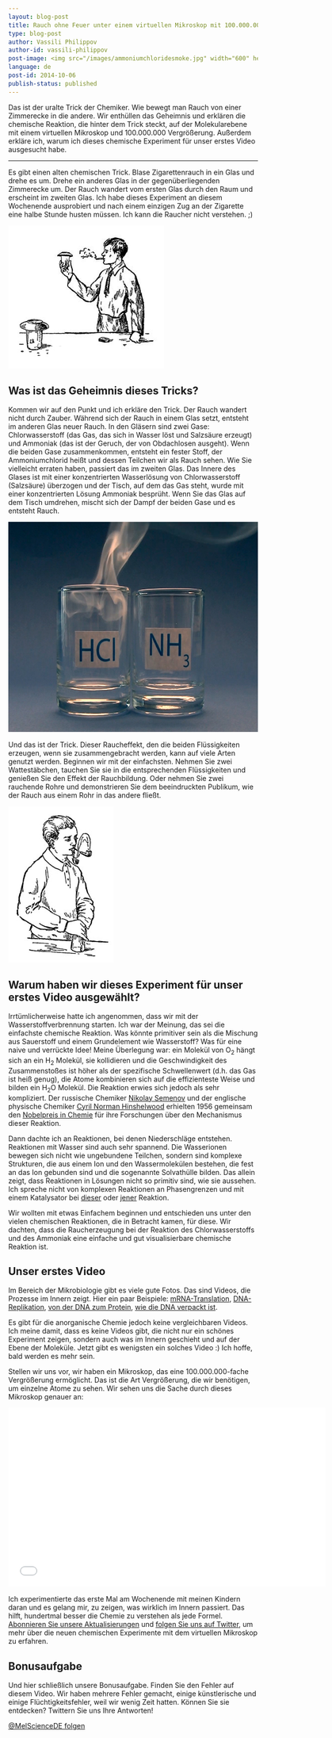```yaml
---
layout: blog-post
title: Rauch ohne Feuer unter einem virtuellen Mikroskop mit 100.000.000-facher Vergrößerung
type: blog-post
author: Vassili Philippov
author-id: vassili-philippov
post-image: <img src="/images/ammoniumchloridesmoke.jpg" width="600" height="424" alt="Ammoniakchloridrauch">
language: de
post-id: 2014-10-06
publish-status: published
---
```

Das ist der uralte Trick der Chemiker. Wie bewegt man Rauch von einer Zimmerecke in die andere. Wir enthüllen das Geheimnis und erklären die chemische Reaktion, die hinter dem Trick steckt, auf der Molekularebene mit einem virtuellen Mikroskop und 100.000.000 Vergrößerung. Außerdem erkläre ich, warum ich dieses chemische Experiment für unser erstes Video ausgesucht habe.
<!-- more -->

---
Es gibt einen alten chemischen Trick. Blase Zigarettenrauch in ein Glas und drehe es um. Drehe ein anderes Glas in der gegenüberliegenden Zimmerecke um. Der Rauch wandert vom ersten Glas durch den Raum und erscheint im zweiten Glas. Ich habe dieses Experiment an diesem Wochenende ausprobiert und nach einem einzigen Zug an der Zigarette eine halbe Stunde husten müssen. Ich kann die Raucher nicht verstehen. ;) 

<img src="/images/movingofsmoke.png" width="314" height="289" alt="Rauch wandert von einem Glas zum anderen">

## Was ist das Geheimnis dieses Tricks?

Kommen wir auf den Punkt und ich erkläre den Trick. Der Rauch wandert nicht durch Zauber. Während sich der Rauch in einem Glas setzt, entsteht im anderen Glas neuer Rauch. In den Gläsern sind zwei Gase: Chlorwasserstoff (das Gas, das sich in Wasser löst und Salzsäure erzeugt) und Ammoniak (das ist der Geruch, der von Obdachlosen ausgeht). Wenn die beiden Gase zusammenkommen, entsteht ein fester Stoff, der Ammoniumchlorid heißt und dessen Teilchen wir als Rauch sehen. Wie Sie vielleicht erraten haben, passiert das im zweiten Glas. Das Innere des Glases ist mit einer konzentrierten Wasserlösung von Chlorwasserstoff (Salzsäure) überzogen und der Tisch, auf dem das Gas steht, wurde mit einer konzentrierten Lösung Ammoniak besprüht. Wenn Sie das Glas auf dem Tisch umdrehen, mischt sich der Dampf der beiden Gase und es entsteht Rauch.

<img src="/images/ammoniumchloridesmoke.jpg" width="600" height="424" alt="Ammoniakchloridrauch">

Und das ist der Trick. Dieser Raucheffekt, den die beiden Flüssigkeiten erzeugen, wenn sie zusammengebracht werden, kann auf viele Arten genutzt werden. Beginnen wir mit der einfachsten. Nehmen Sie zwei Wattestäbchen, tauchen Sie sie in die entsprechenden Flüssigkeiten und genießen Sie den Effekt der Rauchbildung.  Oder nehmen Sie zwei rauchende Rohre und demonstrieren Sie dem beeindruckten Publikum, wie der Rauch aus einem Rohr in das andere fließt. 

<img src="/images/twosmokingtubes.png" width="213" height="315">

## Warum haben wir dieses Experiment für unser erstes Video ausgewählt?

Irrtümlicherweise hatte ich angenommen, dass wir mit der Wasserstoffverbrennung starten. Ich war der Meinung, das sei die einfachste chemische Reaktion. Was könnte primitiver sein als die Mischung aus Sauerstoff und einem Grundelement wie Wasserstoff? Was für eine naive und verrückte Idee! Meine Überlegung war: ein Molekül von O<sub>2</sub> hängt sich an ein H<sub>2</sub> Molekül, sie kollidieren und die Geschwindigkeit des Zusammenstoßes ist höher als der spezifische Schwellenwert (d.h. das Gas ist heiß genug), die Atome kombinieren sich auf die effizienteste Weise und bilden  ein H<sub>2</sub>O Molekül. Die Reaktion erwies sich jedoch als sehr kompliziert. Der russische Chemiker <a href="https://de.wikipedia.org/wiki/Nikolai_Nikolajewitsch_Semjonow">Nikolay Semenov</a> und der englische physische Chemiker <a href="https://de.wikipedia.org/wiki/Cyril_Norman_Hinshelwood">Cyril Norman Hinshelwood</a> erhielten 1956 gemeinsam den <a href="http://www.nobelprize.org/nobel_prizes/chemistry/laureates/1956/">Nobelpreis in Chemie</a> für ihre Forschungen über den Mechanismus dieser Reaktion.

Dann dachte ich an Reaktionen, bei denen Niederschläge entstehen. Reaktionen mit Wasser sind auch sehr spannend. Die Wasserionen bewegen sich nicht wie ungebundene Teilchen, sondern sind komplexe Strukturen, die aus einem Ion und den Wassermolekülen bestehen, die fest an das Ion gebunden sind und die sogenannte Solvathülle bilden. Das allein zeigt, dass Reaktionen in Lösungen nicht so primitiv sind, wie sie aussehen. Ich spreche nicht von komplexen Reaktionen an Phasengrenzen und mit einem Katalysator bei <a href="http://chemistry.melscience.com/experiments/catalytic-oxidation-of-acetone-on-copper-wire.html">dieser</a> oder <a href="http://chemistry.melscience.com/experiments/oxidation-of-ammonia-with-platinum-catalyst.html">jener</a> Reaktion.

Wir wollten mit etwas Einfachem beginnen und entschieden uns unter den vielen chemischen Reaktionen, die in Betracht kamen, für diese. Wir dachten, dass die Raucherzeugung bei der Reaktion des Chlorwasserstoffs und des Ammoniak eine einfache und gut visualisierbare chemische Reaktion ist.

## Unser erstes Video

Im Bereich der Mikrobiologie gibt es viele gute Fotos. Das sind Videos, die Prozesse im Innern zeigt. Hier ein paar Beispiele: <a href="https://www.youtube.com/watch?v=TfYf_rPWUdY">mRNA-Translation</a>, <a href="https://www.youtube.com/watch?v=OnuspQG0Jd0">DNA-Replikation</a>, <a href="https://www.youtube.com/watch?v=D3fOXt4MrOM">von der DNA zum Protein</a>, <a href="https://www.youtube.com/watch?v=gbSIBhFwQ4s">wie die DNA verpackt ist</a>.

Es gibt für die anorganische Chemie jedoch keine vergleichbaren Videos. Ich meine damit, dass es keine Videos gibt, die nicht nur ein schönes Experiment zeigen, sondern auch was im Innern geschieht und auf der Ebene der Moleküle. Jetzt gibt es wenigsten ein solches Video :) Ich hoffe, bald werden es mehr sein.

Stellen wir uns vor, wir haben ein Mikroskop, das eine 100.000.000-fache Vergrößerung ermöglicht. Das ist die Art Vergrößerung, die wir benötigen, um einzelne Atome zu sehen. Wir sehen uns die Sache durch dieses Mikroskop genauer an:

<iframe width="640" height="360" src="//www.youtube.com/embed/cz87YmRYwhU?rel=0" frameborder="0" allowfullscreen></iframe>
<br>

Ich experimentierte das erste Mal am Wochenende mit meinen Kindern daran und es gelang mir, zu zeigen, was wirklich im Innern passiert. Das hilft, hundertmal besser die Chemie zu verstehen als jede Formel. <a href="">Abonnieren Sie unsere Aktualisierungen</a> und <a href="https://twitter.com/MelScienceDE">folgen Sie uns auf Twitter</a>, um mehr über die neuen chemischen Experimente mit dem virtuellen Mikroskop zu erfahren.

## Bonusaufgabe

Und hier schließlich unsere Bonusaufgabe. Finden Sie den Fehler auf diesem Video. Wir haben mehrere Fehler gemacht, einige künstlerische und einige Flüchtigkeitsfehler, weil wir wenig Zeit hatten. Können Sie sie entdecken? Twittern Sie uns Ihre Antworten!

<!-- Begin Twitter follow -->
<a href="https://twitter.com/MelScienceDE" class="twitter-follow-button" data-show-count="false" data-lang="de" data-size="large">@MelScienceDE folgen</a>
<script>!function(d,s,id){var js,fjs=d.getElementsByTagName(s)[0],p=/^http:/.test(d.location)?'http':'https';if(!d.getElementById(id)){js=d.createElement(s);js.id=id;js.src=p+'://platform.twitter.com/widgets.js';fjs.parentNode.insertBefore(js,fjs);}}(document, 'script', 'twitter-wjs');</script>
<!-- End Twitter follow -->

